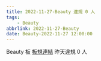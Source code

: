 ```yaml
---
title: 2022-11-27-Beauty 違規 0 人
tags:
    - Beauty
abbrlink: 2022-11-27-Beauty
date: Beauty-2022-11-27 12:00:00
---
```

Beauty 板 [板規連結](https://www.ptt.cc/bbs/Beauty/M.1630069980.A.84B.html)
昨天違規 0 人
